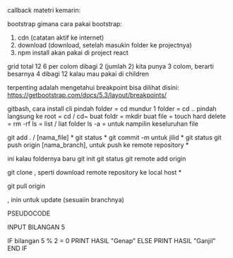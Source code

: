 callback matetri kemarin:

bootstrap
gimana cara pakai bootstrap:
1. cdn (catatan aktif ke internet)
2. download (download, setelah masukin folder ke projectnya)
3. npm install akan pakai di project react


grid
total 12
6 per colom dibagi 2 (jumlah 2)
kita punya 3 colom, berarti besarnya 4
        dibagi 12 kalau mau pakai di children


terpenting adalah mengetahui breakpoint
bisa dilihat disini:
https://getbootstrap.com/docs/5.3/layout/breakpoints/


gitbash, cara install
cli
pindah folder = cd
mundur 1 folder = cd ..
pindah langsung ke root = cd / cd~
buat foldr = mkdir
buat file = touch
hard delete = rm -rf
ls = list / liat folder
ls -a = untuk nampilin keseluruhan file


git add . / [nama_file] *
git status *
git commit -m untuk jilid *
git status
git push origin [nama_branch], untuk push ke remote repository *

ini kalau foldernya baru
git init
git status
git remote add origin <url dari repository>

git clone <url dari repositros>, sperti download remote repository ke local host *


git pull origin <main>, inin untuk update (sesuaiin branchnya)








PSEUDOCODE

INPUT BILANGAN 5


IF bilangan 5 % 2 = 0
    PRINT HASIL "Genap"
ELSE 
    PRINT HASIL "Ganjil"
END IF